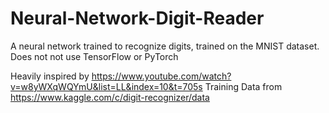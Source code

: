 # Neural-Network-Digit-Reader
A neural network trained to recognize digits, trained on the MNIST dataset. Does not not use TensorFlow or PyTorch

Heavily inspired by https://www.youtube.com/watch?v=w8yWXqWQYmU&list=LL&index=10&t=705s
Training Data from https://www.kaggle.com/c/digit-recognizer/data 
